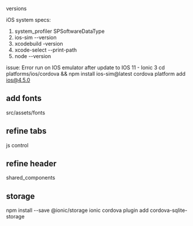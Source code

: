 versions

iOS system specs:
1. system_profiler SPSoftwareDataType
2. ios-sim --version
3. xcodebuild -version
4. xcode-select --print-path
5. node --version



issue: Error run on IOS emulator after update to IOS 11 - Ionic 3 
cd platforms/ios/cordova && npm install ios-sim@latest
cordova platform add ios@4.5.0



## add fonts
src/assets/fonts

## refine tabs
js control

## refine header
shared_components

## storage
npm install --save @ionic/storage
ionic cordova plugin add cordova-sqlite-storage

